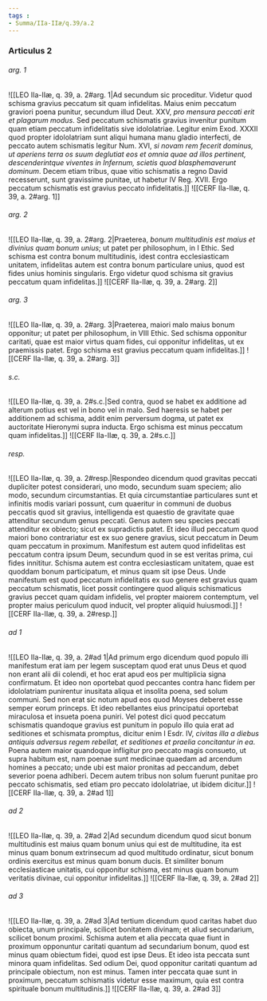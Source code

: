 ```yaml
---
tags : 
- Summa/IIa-IIæ/q.39/a.2
---
```


### Articulus 2

###### arg. 1
![[LEO IIa-IIæ, q. 39, a. 2#arg. 1|Ad secundum sic proceditur. Videtur quod schisma gravius peccatum sit quam infidelitas. Maius enim peccatum graviori poena punitur, secundum illud Deut. XXV, *pro mensura peccati erit et plagarum modus*. Sed peccatum schismatis gravius invenitur punitum quam etiam peccatum infidelitatis sive idololatriae. Legitur enim Exod. XXXII quod propter idololatriam sunt aliqui humana manu gladio interfecti, de peccato autem schismatis legitur Num. XVI, *si novam rem fecerit dominus, ut aperiens terra os suum deglutiat eos et omnia quae ad illos pertinent, descenderintque viventes in Infernum, scietis quod blasphemaverunt dominum*. Decem etiam tribus, quae vitio schismatis a regno David recesserunt, sunt gravissime punitae, ut habetur IV Reg. XVII. Ergo peccatum schismatis est gravius peccato infidelitatis.]]
![[CERF IIa-IIæ, q. 39, a. 2#arg. 1]]

###### arg. 2
![[LEO IIa-IIæ, q. 39, a. 2#arg. 2|Praeterea, *bonum multitudinis est maius et divinius quam bonum unius*; ut patet per philosophum, in I Ethic. Sed schisma est contra bonum multitudinis, idest contra ecclesiasticam unitatem, infidelitas autem est contra bonum particulare unius, quod est fides unius hominis singularis. Ergo videtur quod schisma sit gravius peccatum quam infidelitas.]]
![[CERF IIa-IIæ, q. 39, a. 2#arg. 2]]

###### arg. 3
![[LEO IIa-IIæ, q. 39, a. 2#arg. 3|Praeterea, maiori malo maius bonum opponitur; ut patet per philosophum, in VIII Ethic. Sed schisma opponitur caritati, quae est maior virtus quam fides, cui opponitur infidelitas, ut ex praemissis patet. Ergo schisma est gravius peccatum quam infidelitas.]]
![[CERF IIa-IIæ, q. 39, a. 2#arg. 3]]

###### s.c.
![[LEO IIa-IIæ, q. 39, a. 2#s.c.|Sed contra, quod se habet ex additione ad alterum potius est vel in bono vel in malo. Sed haeresis se habet per additionem ad schisma, addit enim perversum dogma, ut patet ex auctoritate Hieronymi supra inducta. Ergo schisma est minus peccatum quam infidelitas.]]
![[CERF IIa-IIæ, q. 39, a. 2#s.c.]]

###### resp.
![[LEO IIa-IIæ, q. 39, a. 2#resp.|Respondeo dicendum quod gravitas peccati dupliciter potest considerari, uno modo, secundum suam speciem; alio modo, secundum circumstantias. Et quia circumstantiae particulares sunt et infinitis modis variari possunt, cum quaeritur in communi de duobus peccatis quod sit gravius, intelligenda est quaestio de gravitate quae attenditur secundum genus peccati. Genus autem seu species peccati attenditur ex obiecto; sicut ex supradictis patet. Et ideo illud peccatum quod maiori bono contrariatur est ex suo genere gravius, sicut peccatum in Deum quam peccatum in proximum. Manifestum est autem quod infidelitas est peccatum contra ipsum Deum, secundum quod in se est veritas prima, cui fides innititur. Schisma autem est contra ecclesiasticam unitatem, quae est quoddam bonum participatum, et minus quam sit ipse Deus. Unde manifestum est quod peccatum infidelitatis ex suo genere est gravius quam peccatum schismatis, licet possit contingere quod aliquis schismaticus gravius peccet quam quidam infidelis, vel propter maiorem contemptum, vel propter maius periculum quod inducit, vel propter aliquid huiusmodi.]]
![[CERF IIa-IIæ, q. 39, a. 2#resp.]]

###### ad 1
![[LEO IIa-IIæ, q. 39, a. 2#ad 1|Ad primum ergo dicendum quod populo illi manifestum erat iam per legem susceptam quod erat unus Deus et quod non erant alii dii colendi, et hoc erat apud eos per multiplicia signa confirmatum. Et ideo non oportebat quod peccantes contra hanc fidem per idololatriam punirentur inusitata aliqua et insolita poena, sed solum communi. Sed non erat sic notum apud eos quod Moyses deberet esse semper eorum princeps. Et ideo rebellantes eius principatui oportebat miraculosa et insueta poena puniri. Vel potest dici quod peccatum schismatis quandoque gravius est punitum in populo illo quia erat ad seditiones et schismata promptus, dicitur enim I Esdr. IV, *civitas illa a diebus antiquis adversus regem rebellat, et seditiones et praelia concitantur in ea*. Poena autem maior quandoque infligitur pro peccato magis consueto, ut supra habitum est, nam poenae sunt medicinae quaedam ad arcendum homines a peccato; unde ubi est maior pronitas ad peccandum, debet severior poena adhiberi. Decem autem tribus non solum fuerunt punitae pro peccato schismatis, sed etiam pro peccato idololatriae, ut ibidem dicitur.]]
![[CERF IIa-IIæ, q. 39, a. 2#ad 1]]

###### ad 2
![[LEO IIa-IIæ, q. 39, a. 2#ad 2|Ad secundum dicendum quod sicut bonum multitudinis est maius quam bonum unius qui est de multitudine, ita est minus quam bonum extrinsecum ad quod multitudo ordinatur, sicut bonum ordinis exercitus est minus quam bonum ducis. Et similiter bonum ecclesiasticae unitatis, cui opponitur schisma, est minus quam bonum veritatis divinae, cui opponitur infidelitas.]]
![[CERF IIa-IIæ, q. 39, a. 2#ad 2]]

###### ad 3
![[LEO IIa-IIæ, q. 39, a. 2#ad 3|Ad tertium dicendum quod caritas habet duo obiecta, unum principale, scilicet bonitatem divinam; et aliud secundarium, scilicet bonum proximi. Schisma autem et alia peccata quae fiunt in proximum opponuntur caritati quantum ad secundarium bonum, quod est minus quam obiectum fidei, quod est ipse Deus. Et ideo ista peccata sunt minora quam infidelitas. Sed odium Dei, quod opponitur caritati quantum ad principale obiectum, non est minus. Tamen inter peccata quae sunt in proximum, peccatum schismatis videtur esse maximum, quia est contra spirituale bonum multitudinis.]]
![[CERF IIa-IIæ, q. 39, a. 2#ad 3]]

